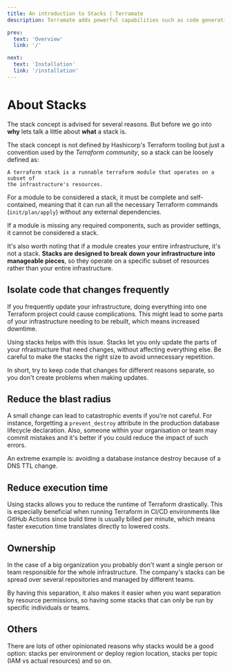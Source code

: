 ```yaml
---
title: An introduction to Stacks | Terramate
description: Terramate adds powerful capabilities such as code generation, stacks, orchestration, change detection, data sharing and more to Terraform.

prev:
  text: 'Overview'
  link: '/'

next:
  text: 'Installation'
  link: '/installation'
---
```


# About Stacks

The stack concept is advised for several reasons. But before we go into
**why** lets talk a little about **what** a stack is.

The stack concept is not defined by Hashicorp's Terraform tooling but just a
convention used by the _Terraform community_, so a stack can be loosely defined as:

```
A terraform stack is a runnable terraform module that operates on a subset of
the infrastructure's resources.
```

For a module to be considered a stack, it must be complete and self-contained, 
meaning that it can run all the necessary Terraform commands (`init/plan/apply`) 
without any external dependencies.

If a module is missing any required components, such as provider settings, 
it cannot be considered a stack.

It's also worth noting that if a module creates your entire infrastructure, 
it's not a stack. **Stacks are designed to break down your infrastructure into** 
**manageable pieces**, so they operate on a specific subset of resources rather 
than your entire infrastructure.

## Isolate code that changes frequently

If you frequently update your infrastructure, doing everything into one Terraform project could cause complications. This might lead to some parts of your infrastructure needing to be rebuilt, which means increased downtime.

Using stacks helps with this issue. Stacks let you only update the parts of 
your nfrastructure that need changes, without affecting everything else. Be careful to
make the stacks the right size to avoid unnecessary repetition.

In short, try to keep code that changes for different reasons separate, so you 
don't create problems when making updates.

## Reduce the blast radius

A small change can lead to catastrophic events if you're not careful. For instance, forgetting a `prevent_destroy` attribute in the production database lifecycle 
declaration. Also, someone within your organisation or team may commit mistakes 
and it's better if you could reduce the impact of such errors.

An extreme example is: avoiding a database instance destroy because of a DNS TTL
change.

## Reduce execution time

Using stacks allows you to reduce the runtime of Terraform drastically. This is especially beneficial when running Terraform in CI/CD environments like GitHub Actions since build time is usually billed per minute, which means faster execution time translates directly to lowered costs.

## Ownership

In the case of a big organization you probably don't want a single person or
team responsible for the whole infrastructure. The company's stacks can be
spread over several repositories and managed by different teams.

By having this separation, it also makes it easier when you want separation
by resource permissions, so having some stacks that can only be run by
specific individuals or teams.

## Others

There are lots of other opinionated reasons why stacks would be a good option:
stacks per environment or deploy region location, stacks per topic (IAM vs
actual resources) and so on.
